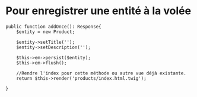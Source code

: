# Pour enregistrer une entité à la volée

    public function addOnce(): Response{
        $entity = new Product;

        $entity->setTitle('');
        $entity->setDescription('');

        $this->em->persist($entity);
        $this->em->flush();

        //Rendre l'index pour cette méthode ou autre vue déjà existante.
        return $this->render('products/index.html.twig');

    }

